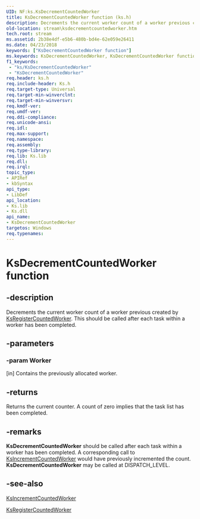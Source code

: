 ```yaml
---
UID: NF:ks.KsDecrementCountedWorker
title: KsDecrementCountedWorker function (ks.h)
description: Decrements the current worker count of a worker previous created by KsRegisterCountedWorker. This should be called after each task within a worker has been completed.
old-location: stream\ksdecrementcountedworker.htm
tech.root: stream
ms.assetid: 2b38e4df-e5b6-480b-bd4e-62e059e26411
ms.date: 04/23/2018
keywords: ["KsDecrementCountedWorker function"]
ms.keywords: KsDecrementCountedWorker, KsDecrementCountedWorker function [Streaming Media Devices], ks/KsDecrementCountedWorker, ksfunc_7ddba520-3deb-4160-87e1-a12d2210b5da.xml, stream.ksdecrementcountedworker
f1_keywords:
 - "ks/KsDecrementCountedWorker"
 - "KsDecrementCountedWorker"
req.header: ks.h
req.include-header: Ks.h
req.target-type: Universal
req.target-min-winverclnt: 
req.target-min-winversvr: 
req.kmdf-ver: 
req.umdf-ver: 
req.ddi-compliance: 
req.unicode-ansi: 
req.idl: 
req.max-support: 
req.namespace: 
req.assembly: 
req.type-library: 
req.lib: Ks.lib
req.dll: 
req.irql: 
topic_type:
- APIRef
- kbSyntax
api_type:
- LibDef
api_location:
- Ks.lib
- Ks.dll
api_name:
- KsDecrementCountedWorker
targetos: Windows
req.typenames: 
---
```


# KsDecrementCountedWorker function


## -description


Decrements the current worker count of a worker previous created by <a href="https://docs.microsoft.com/windows-hardware/drivers/ddi/ks/nf-ks-ksregistercountedworker">KsRegisterCountedWorker</a>. This should be called after each task within a worker has been completed. 


## -parameters




### -param Worker 
[in]
Contains the previously allocated worker.


## -returns



Returns the current counter. A count of zero implies that the task list has been completed.




## -remarks



<b>KsDecrementCountedWorker</b> should be called after each task within a worker has been completed. A corresponding call to <a href="https://docs.microsoft.com/windows-hardware/drivers/ddi/ks/nf-ks-ksincrementcountedworker">KsIncrementCountedWorker</a> would have previously incremented the count. <b>KsDecrementCountedWorker</b> may be called at DISPATCH_LEVEL.




## -see-also




<a href="https://docs.microsoft.com/windows-hardware/drivers/ddi/ks/nf-ks-ksincrementcountedworker">KsIncrementCountedWorker</a>



<a href="https://docs.microsoft.com/windows-hardware/drivers/ddi/ks/nf-ks-ksregistercountedworker">KsRegisterCountedWorker</a>
 

 

